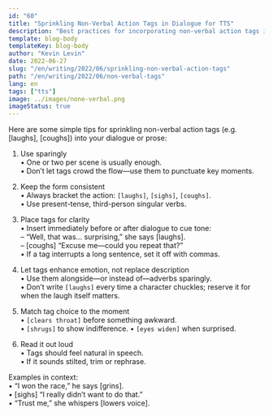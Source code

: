 ```yaml
---
id: "60"
title: "Sprinkling Non-Verbal Action Tags in Dialogue for TTS"
description: "Best practices for incorporating non-verbal action tags into dialogue to improve pacing, emotion, and clarity in text-to-speech synthesis."
template: blog-body
templateKey: blog-body
author: "Kevin Levin"
date: 2022-06-27
slug: "/en/writing/2022/06/sprinkling-non-verbal-action-tags"
path: "/en/writing/2022/06/non-verbal-tags"
lang: en
tags: ["tts"]
image: ../images/none-verbal.png
imageStatus: true
---
```


Here are some simple tips for sprinkling non-verbal action tags (e.g. [laughs], [coughs]) into your dialogue or prose:

1. Use sparingly  
   • One or two per scene is usually enough.  
   • Don’t let tags crowd the flow—use them to punctuate key moments.  

2. Keep the form consistent  
   • Always bracket the action: `[laughs]`, `[sighs]`, `[coughs]`.  
   • Use present-tense, third-person singular verbs.  

3. Place tags for clarity  
   • Insert immediately before or after dialogue to cue tone:  
     – “Well, that was… surprising,” she says [laughs].  
     – [coughs] “Excuse me—could you repeat that?”  
   • If a tag interrupts a long sentence, set it off with commas.  

4. Let tags enhance emotion, not replace description  
   • Use them alongside—or instead of—adverbs sparingly.  
   • Don’t write `[laughs]` every time a character chuckles; reserve it for when the laugh itself matters.  

5. Match tag choice to the moment  
   • `[clears throat]` before something awkward.  
   • `[shrugs]` to show indifference.
   • `[eyes widen]` when surprised.

6. Read it out loud  
   • Tags should feel natural in speech.  
   • If it sounds stilted, trim or rephrase.  

Examples in context:  
  • “I won the race,” he says [grins].  
  • [sighs] “I really didn’t want to do that.”  
  • “Trust me,” she whispers [lowers voice].
